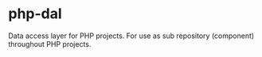 # php-dal
Data access layer for PHP projects. For use as sub repository (component) throughout PHP projects.
